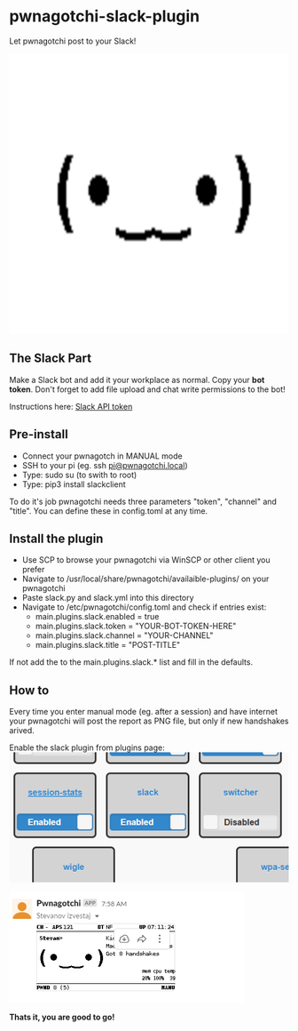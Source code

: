 # pwnagotchi-slack-plugin
Let pwnagotchi post to your Slack!

![](gotchi.png?raw=true)

## The Slack Part
Make a Slack bot and add it your workplace as normal. Copy your **bot token**. Don't forget to add file upload and chat write permissions to the bot!

Instructions here: [Slack API token](https://slack.com/help/articles/215770388-Create-and-regenerate-API-tokens) 

## Pre-install
- Connect your pwnagotch in MANUAL mode
- SSH to your pi (eg. ssh pi@pwnagotchi.local)
- Type: sudo su (to swith to root)
- Type: pip3 install slackclient

To do it's job pwnagotchi needs three parameters "token", "channel" and "title". You can define these in config.toml at any time.

## Install the plugin
- Use SCP to browse your pwnagotchi via WinSCP or other client you prefer
- Navigate to /usr/local/share/pwnagotchi/availaible-plugins/ on your pwnagotchi
- Paste slack.py and slack.yml into this directory
- Navigate to /etc/pwnagotchi/config.toml and check if entries exist:
  - main.plugins.slack.enabled = true
  - main.plugins.slack.token = "YOUR-BOT-TOKEN-HERE"
  - main.plugins.slack.channel = "YOUR-CHANNEL"
  - main.plugins.slack.title = "POST-TITLE"

If not add the to the main.plugins.slack.* list and fill in the defaults.

## How to 
Every time you enter manual mode (eg. after a session) and have internet your pwnagotchi will post the report as PNG file, but only if new handshakes arived.

Enable the slack plugin from plugins page:
![](plugins.png?raw=true)

![](post.png?raw=true)

**Thats it, you are good to go!**
